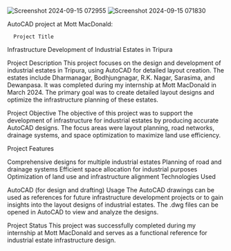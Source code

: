 ![Screenshot 2024-09-15 072955](https://github.com/user-attachments/assets/7cd3a265-67b6-451e-8945-33e0b1473f66)
![Screenshot 2024-09-15 071830](https://github.com/user-attachments/assets/b13eff36-fd2a-4ef9-bd6d-06c69cae9aff)

 AutoCAD project at Mott MacDonald:

      Project Title
Infrastructure Development of Industrial Estates in Tripura

Project Description
This project focuses on the design and development of industrial estates in Tripura, using AutoCAD for detailed layout creation. The estates include Dharmanagar, Bodhjungnagar, R.K. Nagar, Sarasima, and Dewanpasa. It was completed during my internship at Mott MacDonald in March 2024. The primary goal was to create detailed layout designs and optimize the infrastructure planning of these estates.

Project Objective
The objective of this project was to support the development of infrastructure for industrial estates by producing accurate AutoCAD designs. The focus areas were layout planning, road networks, drainage systems, and space optimization to maximize land use efficiency.

Project Features

Comprehensive designs for multiple industrial estates
Planning of road and drainage systems
Efficient space allocation for industrial purposes
Optimization of land use and infrastructure alignment
Technologies Used

AutoCAD (for design and drafting)
Usage
The AutoCAD drawings can be used as references for future infrastructure development projects or to gain insights into the layout designs of industrial estates. The .dwg files can be opened in AutoCAD to view and analyze the designs.

Project Status
This project was successfully completed during my internship at Mott MacDonald and serves as a functional reference for industrial estate infrastructure design.



